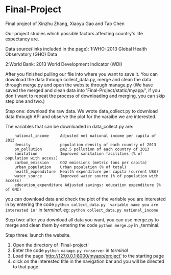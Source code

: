 # Final-Project
Final project of Xinzhu Zhang, Xiaoyu Gao and Tao Chen


Our project studies which possible factors affecting country's life expectancy are.  

Data source(links included in the page):
1:WHO: 2013 Global Health Observatory (GHO) Data

2:World Bank: 2013 World Development Indicator (WDI)


After you finished pulling our file into where you want to save it. You can download the data through collect_data.py, merge and clean the data through merge.py and open the website through manage.py (We have saved the merged and clean data into 'Final-Project/static/myapp/', if you don't want to repeat the process of downloading and merging, you can skip step one and two.)

Step one: download the raw data.
We wrote data_collect.py to download data through API and observe the plot for the varaibe we are interested. 

The variables that can be downloaded in data_collect.py are: 

        national_income     Adjusted net national income per capita of 2013
        density             population density of each country of 2013
        pm_pollution        pm2.5 pollution of each country of 2013
        sanitation          Improved sanitation facilities (% of population with access)
        carbon_emission     CO2 emissions (metric tons per capita)
        urban_population    Urban population (% of total)
        health_expenditure  Health expenditure per capita (current US$)
        water_source        Improved water source (% of population with access)
        education_expenditure Adjusted savings: education expenditure (% of GNI)

you can download data and check the plot of the variable you are interested in by entering the code `python collect_data.py 'variable name you are interested in'` in _terminal_. eg: `python collect_data.py national_income`

Step two: after you download all data you want, you can use merge.py to merge and clean them by entering the code `python merge.py` in _terminal.

Step three: launch the website.

1. Open the directory of 'Final-project'
2. Enter the code `python manage.py runserver` in _terminal_
3. Load the page ‘http://127.0.0.1:8000/myapp/project’ to the starting page
4. click on the interested title in the navigation bar and you will be directed to that page. 


